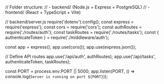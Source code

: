 // Folder structure:
// - backend/ (Node.js + Express + PostgreSQL)
// - frontend/ (React + TypeScript + Vite)

// backend/server.js
require('dotenv').config();
const express = require('express');
const cors = require('cors');
const authRoutes = require('./routes/auth');
const taskRoutes = require('./routes/tasks');
const { authenticateToken } = require('./middleware/auth');

const app = express();
app.use(cors());
app.use(express.json());

// Define API routes
app.use('/api/auth', authRoutes);
app.use('/api/tasks', authenticateToken, taskRoutes);

const PORT = process.env.PORT || 5000;
app.listen(PORT, () => console.log(`Server is running on port ${PORT}`));

